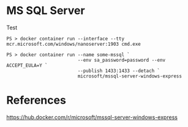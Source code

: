 # MS SQL Server


Test

```
PS > docker container run --interface --tty mcr.microsoft.com/windows/nanoserver:1903 cmd.exe
```


```
PS > docker container run --name some-mssql `
                          --env sa_password=password --env ACCEPT_EULA=Y `
                          --publish 1433:1433 --detach `
                          microsoft/mssql-server-windows-express
```


# References

https://hub.docker.com/r/microsoft/mssql-server-windows-express

